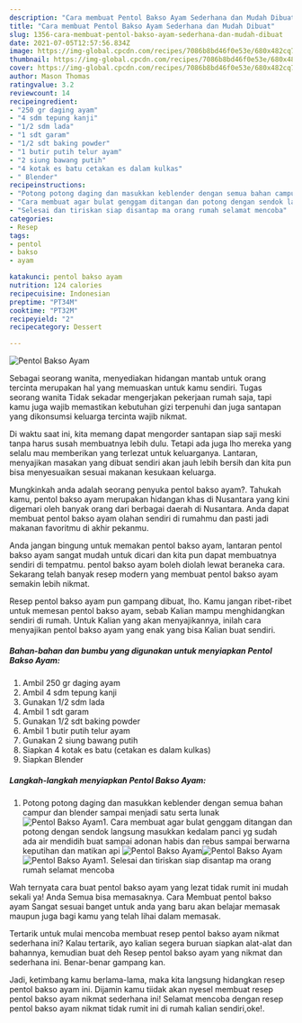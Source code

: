 ```yaml
---
description: "Cara membuat Pentol Bakso Ayam Sederhana dan Mudah Dibuat"
title: "Cara membuat Pentol Bakso Ayam Sederhana dan Mudah Dibuat"
slug: 1356-cara-membuat-pentol-bakso-ayam-sederhana-dan-mudah-dibuat
date: 2021-07-05T12:57:56.834Z
image: https://img-global.cpcdn.com/recipes/7086b8bd46f0e53e/680x482cq70/pentol-bakso-ayam-foto-resep-utama.jpg
thumbnail: https://img-global.cpcdn.com/recipes/7086b8bd46f0e53e/680x482cq70/pentol-bakso-ayam-foto-resep-utama.jpg
cover: https://img-global.cpcdn.com/recipes/7086b8bd46f0e53e/680x482cq70/pentol-bakso-ayam-foto-resep-utama.jpg
author: Mason Thomas
ratingvalue: 3.2
reviewcount: 14
recipeingredient:
- "250 gr daging ayam"
- "4 sdm tepung kanji"
- "1/2 sdm lada"
- "1 sdt garam"
- "1/2 sdt baking powder"
- "1 butir putih telur ayam"
- "2 siung bawang putih"
- "4 kotak es batu cetakan es dalam kulkas"
- " Blender"
recipeinstructions:
- "Potong potong daging dan masukkan keblender dengan semua bahan campur dan blender sampai menjadi satu serta lunak"
- "Cara membuat agar bulat genggam ditangan dan potong dengan sendok langsung masukkan kedalam panci yg sudah ada air mendidih buat sampai adonan habis dan rebus sampai berwarna keputihan dan matikan api"
- "Selesai dan tiriskan siap disantap ma orang rumah selamat mencoba"
categories:
- Resep
tags:
- pentol
- bakso
- ayam

katakunci: pentol bakso ayam 
nutrition: 124 calories
recipecuisine: Indonesian
preptime: "PT34M"
cooktime: "PT32M"
recipeyield: "2"
recipecategory: Dessert

---
```



![Pentol Bakso Ayam](https://img-global.cpcdn.com/recipes/7086b8bd46f0e53e/680x482cq70/pentol-bakso-ayam-foto-resep-utama.jpg)

Sebagai seorang wanita, menyediakan hidangan mantab untuk orang tercinta merupakan hal yang memuaskan untuk kamu sendiri. Tugas seorang  wanita Tidak sekadar mengerjakan pekerjaan rumah saja, tapi kamu juga wajib memastikan kebutuhan gizi terpenuhi dan juga santapan yang dikonsumsi keluarga tercinta wajib nikmat.

Di waktu  saat ini, kita memang dapat mengorder santapan siap saji meski tanpa harus susah membuatnya lebih dulu. Tetapi ada juga lho mereka yang selalu mau memberikan yang terlezat untuk keluarganya. Lantaran, menyajikan masakan yang dibuat sendiri akan jauh lebih bersih dan kita pun bisa menyesuaikan sesuai makanan kesukaan keluarga. 



Mungkinkah anda adalah seorang penyuka pentol bakso ayam?. Tahukah kamu, pentol bakso ayam merupakan hidangan khas di Nusantara yang kini digemari oleh banyak orang dari berbagai daerah di Nusantara. Anda dapat membuat pentol bakso ayam olahan sendiri di rumahmu dan pasti jadi makanan favoritmu di akhir pekanmu.

Anda jangan bingung untuk memakan pentol bakso ayam, lantaran pentol bakso ayam sangat mudah untuk dicari dan kita pun dapat membuatnya sendiri di tempatmu. pentol bakso ayam boleh diolah lewat beraneka cara. Sekarang telah banyak resep modern yang membuat pentol bakso ayam semakin lebih nikmat.

Resep pentol bakso ayam pun gampang dibuat, lho. Kamu jangan ribet-ribet untuk memesan pentol bakso ayam, sebab Kalian mampu menghidangkan sendiri di rumah. Untuk Kalian yang akan menyajikannya, inilah cara menyajikan pentol bakso ayam yang enak yang bisa Kalian buat sendiri.

<!--inarticleads1-->

##### Bahan-bahan dan bumbu yang digunakan untuk menyiapkan Pentol Bakso Ayam:

1. Ambil 250 gr daging ayam
1. Ambil 4 sdm tepung kanji
1. Gunakan 1/2 sdm lada
1. Ambil 1 sdt garam
1. Gunakan 1/2 sdt baking powder
1. Ambil 1 butir putih telur ayam
1. Gunakan 2 siung bawang putih
1. Siapkan 4 kotak es batu (cetakan es dalam kulkas)
1. Siapkan  Blender




<!--inarticleads2-->

##### Langkah-langkah menyiapkan Pentol Bakso Ayam:

1. Potong potong daging dan masukkan keblender dengan semua bahan campur dan blender sampai menjadi satu serta lunak
<img src="https://img-global.cpcdn.com/steps/c8fc3ce0b5ebf53b/160x128cq70/pentol-bakso-ayam-langkah-memasak-1-foto.jpg" alt="Pentol Bakso Ayam">1. Cara membuat agar bulat genggam ditangan dan potong dengan sendok langsung masukkan kedalam panci yg sudah ada air mendidih buat sampai adonan habis dan rebus sampai berwarna keputihan dan matikan api
<img src="https://img-global.cpcdn.com/steps/395dea733e808930/160x128cq70/pentol-bakso-ayam-langkah-memasak-2-foto.jpg" alt="Pentol Bakso Ayam"><img src="https://img-global.cpcdn.com/steps/c95bc2c2eb089e27/160x128cq70/pentol-bakso-ayam-langkah-memasak-2-foto.jpg" alt="Pentol Bakso Ayam"><img src="https://img-global.cpcdn.com/steps/de100a65d5df6a7f/160x128cq70/pentol-bakso-ayam-langkah-memasak-2-foto.jpg" alt="Pentol Bakso Ayam">1. Selesai dan tiriskan siap disantap ma orang rumah selamat mencoba




Wah ternyata cara buat pentol bakso ayam yang lezat tidak rumit ini mudah sekali ya! Anda Semua bisa memasaknya. Cara Membuat pentol bakso ayam Sangat sesuai banget untuk anda yang baru akan belajar memasak maupun juga bagi kamu yang telah lihai dalam memasak.

Tertarik untuk mulai mencoba membuat resep pentol bakso ayam nikmat sederhana ini? Kalau tertarik, ayo kalian segera buruan siapkan alat-alat dan bahannya, kemudian buat deh Resep pentol bakso ayam yang nikmat dan sederhana ini. Benar-benar gampang kan. 

Jadi, ketimbang kamu berlama-lama, maka kita langsung hidangkan resep pentol bakso ayam ini. Dijamin kamu tiidak akan nyesel membuat resep pentol bakso ayam nikmat sederhana ini! Selamat mencoba dengan resep pentol bakso ayam nikmat tidak rumit ini di rumah kalian sendiri,oke!.

